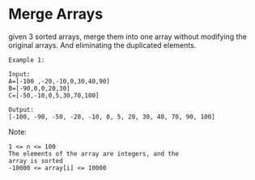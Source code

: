 # Merge Arrays

given 3 sorted arrays, merge them into one array 
without modifying the original arrays. And eliminating 
the duplicated elements.
 
```
Example 1:

Input: 
A=[-100 ,-20,-10,0,30,40,90]
B=[-90,0,0,20,30]
C=[-50,-10,0,5,30,70,100]

Output: 
[-100, -90, -50, -20, -10, 0, 5, 20, 30, 40, 70, 90, 100]
```

Note:
```
1 <= n <= 100
The elements of the array are integers, and the 
array is sorted
-10000 <= array[i] <= 10000
```